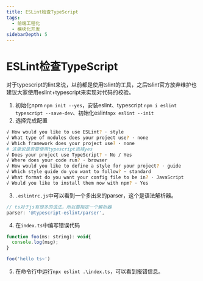 ```yaml
---
title: ESLint检查TypeScript
tags:
  - 前端工程化
  - 模块化开发
sidebarDepth: 5
---
```

# ESLint检查TypeScript
对于typescript的lint来说，以前都是使用tslint的工具，之后tslint官方放弃维护也建议大家使用eslint+typescript来实现对代码的校验。

1. 初始化npm `npm init --yes`，安装eslint、typescript `npm i eslint typescript --save-dev`、初始化eslint`npx eslint --init`
2. 选择完成配置

```bash
√ How would you like to use ESLint? · style
√ What type of modules does your project use? · none
√ Which framework does your project use? · none
# 这里说是否要使用typescript选择yes
√ Does your project use TypeScript? · No / Yes
√ Where does your code run? · browser
√ How would you like to define a style for your project? · guide
√ Which style guide do you want to follow? · standard
√ What format do you want your config file to be in? · JavaScript
√ Would you like to install them now with npm? · Yes
```

3. `.eslintrc.js`中可以看到一个多出来的parser，这个是语法解析器。

```js
// ts对于js有很多的语法，所以要指定一个解析器
parser: '@typescript-eslint/parser',
```

4. 在`index.ts`中编写错误代码

```js
function foo(ms: string): void{
  console.log(msg);
}

foo('hello ts~')
```

5. 在命令行中运行`npx eslint .\index.ts`，可以看到报错信息。
